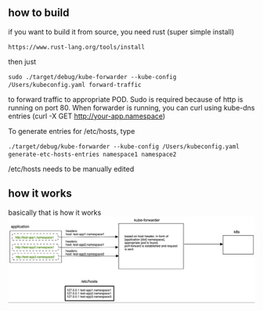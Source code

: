 ## how to build
if you want to build it from source, you need rust (super simple install)
```
https://www.rust-lang.org/tools/install
```
then just
```
sudo ./target/debug/kube-forwarder --kube-config /Users/kubeconfig.yaml forward-traffic 
```
to forward traffic to appropriate POD. Sudo is required because of http is running on port 80.
When forwarder is running, you can curl using kube-dns entries (curl -X GET http://your-app.namespace)

To generate entries for /etc/hosts, type 
```
./target/debug/kube-forwarder --kube-config /Users/kubeconfig.yaml generate-etc-hosts-entries namespace1 namespace2
```
/etc/hosts needs to be manually edited

## how it works
basically that is how it works
![howitworks](howitworks.png)
